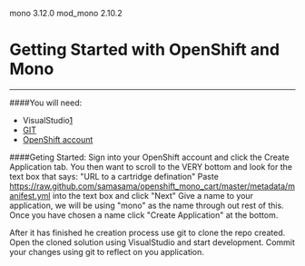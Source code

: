mono 3.12.0
mod_mono 2.10.2

Getting Started with OpenShift and Mono
=========
---

####You will need:
  - VisualStudio[1]
  - [GIT][2]
  - [OpenShift account][3]

####Geting Started:
Sign into your OpenShift account and click the Create Application tab.
You then want to scroll to the VERY bottom and look for the text box that says: "URL to a cartridge defination"
Paste https://raw.github.com/samasama/openshift_mono_cart/master/metadata/manifest.yml into the text box and click "Next"
Give a name to your application, we will be using "mono" as the name through out rest of this.
Once you have chosen a name click "Create Application" at the bottom.

After it has finished he creation process use git to clone the repo created.
Open the cloned solution using VisualStudio and start development.
Commit your changes using git to reflect on you application.

[1]: http://www.visualstudio.com/
[2]: http://git-scm.com/
[3]: http://www.openshift.com/
